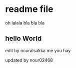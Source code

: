# readme file
oh lalala bla bla bla
## hello World

edit by nouralsakka me you hay

updated by nour02468
